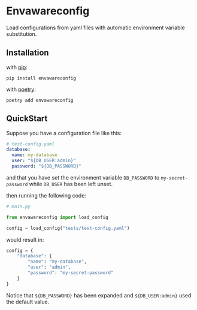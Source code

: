 # Envawareconfig

Load configurations from yaml files with automatic environment variable substitution.

## Installation

with [pip](https://pip.pypa.io/en/stable/):

`pip install envawareconfig`

with [poetry](https://python-poetry.org/):

`poetry add envawareconfig`

## QuickStart

Suppose you have a configuration file like this:

```yaml
# test-config.yaml
database:
  name: my-database
  user: "${DB_USER:admin}"
  password: "${DB_PASSWORD}"
```

and that you have set the environment variable `DB_PASSWORD` to `my-secret-password`
while `DB_USER` has been left unset.

then running the following code:

```python
# main.py

from envawareconfig import load_config

config = load_config("tests/test-config.yaml")
```

would result in:
```python
config = {
    "database": {
        "name": "my-database",
        "user": "admin",
        "password": "my-secret-password"
    }
}
```

Notice that `${DB_PASSWORD}` has been expanded and `${DB_USER:admin}` used the default value.
